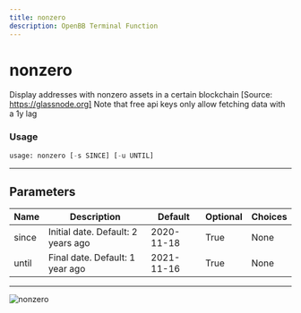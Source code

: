 ```yaml
---
title: nonzero
description: OpenBB Terminal Function
---
```


# nonzero

Display addresses with nonzero assets in a certain blockchain [Source: https://glassnode.org] Note that free api keys only allow fetching data with a 1y lag

### Usage 
```python
usage: nonzero [-s SINCE] [-u UNTIL]
```

---
## Parameters

| Name | Description | Default | Optional | Choices |
| ---- | ----------- | ------- | -------- | ------- |
| since | Initial date. Default: 2 years ago | 2020-11-18 | True | None |
| until | Final date. Default: 1 year ago | 2021-11-16 | True | None |


---
![nonzero](https://user-images.githubusercontent.com/46355364/154064344-5b7825c8-9243-47ba-9930-0f5f7e3282a4.png)

